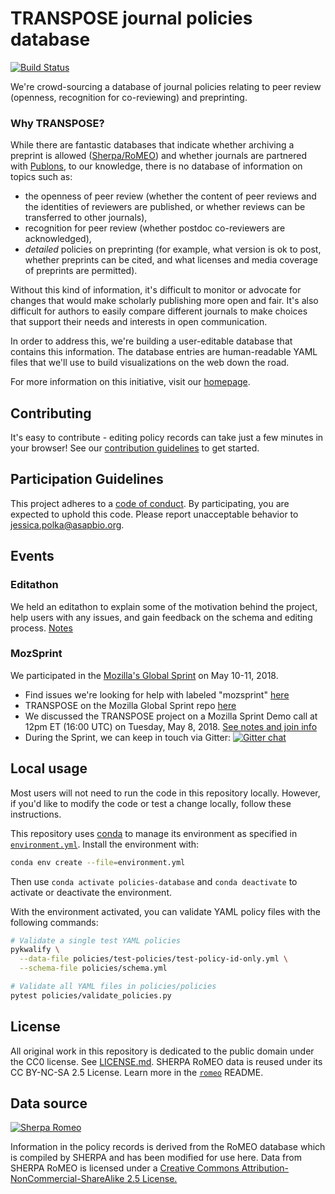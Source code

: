 # TRANSPOSE journal policies database

[![Build Status](https://travis-ci.com/transpose-publishing/policies-database.svg?branch=master)](https://travis-ci.com/transpose-publishing/policies-database)

We're crowd-sourcing a database of journal policies relating to peer review (openness, recognition for co-reviewing) and preprinting.

### Why TRANSPOSE?

While there are fantastic databases that indicate whether archiving a preprint is allowed ([Sherpa/RoMEO](http://www.sherpa.ac.uk/romeo/search.php)) and whether journals are partnered with [Publons](https://publons.com/journal/?order_by=reviews), to our knowledge, there is no database of information on topics such as:
- the openness of peer review (whether the content of peer reviews and the identities of reviewers are published, or whether reviews can be transferred to other journals), 
- recognition for peer review (whether postdoc co-reviewers are acknowledged), 
- _detailed_ policies on preprinting (for example, what version is ok to post, whether preprints can be cited, and what licenses and media coverage of preprints are permitted).

Without this kind of information, it's difficult to monitor or advocate for changes that would make scholarly publishing more open and fair. It's also difficult for authors to easily compare different journals to make choices that support their needs and interests in open communication.

In order to address this, we're building a user-editable database that contains this information. The database entries are human-readable YAML files that we'll use to build visualizations on the web down the road.

For more information on this initiative, visit our [homepage](http://transpose-publishing.github.io).

## Contributing

It's easy to contribute - editing policy records can take just a few minutes in your browser! See our [contribution guidelines](CONTRIBUTING.md) to get started.

## Participation Guidelines

This project adheres to a [code of conduct](CODE_OF_CONDUCT.md). By participating, you are expected to uphold this code. Please report unacceptable behavior to jessica.polka@asapbio.org.

## Events

### Editathon
We held an editathon to explain some of the motivation behind the project, help users with any issues, and gain feedback on the schema and editing process. [Notes](https://docs.google.com/document/d/1n1EeGpJw9sfjHfRyaD5w9zSVp2Opo6oNvYBKGpmYQWM/edit#)

### MozSprint
We participated in the [Mozilla's Global Sprint](http://mzl.la/global-sprint/) on May 10-11, 2018.
- Find issues we're looking for help with labeled "mozsprint" [here](https://github.com/transpose-publishing/policies-database/issues)
- TRANSPOSE on the Mozilla Global Sprint repo [here](https://github.com/mozilla/global-sprint/issues/269)
- We discussed the TRANSPOSE project on a Mozilla Sprint Demo call at 12pm ET (16:00 UTC) on Tuesday, May 8, 2018. [See notes and join info](https://public.etherpad-mozilla.org/p/ol5-demos-b)
- During the Sprint, we can keep in touch via Gitter: [![Gitter chat](https://badges.gitter.im/gitterHQ/gitter.png)](https://gitter.im/transpose-publishing/Lobby#)

## Local usage

Most users will not need to run the code in this repository locally.
However, if you'd like to modify the code or test a change locally, follow these instructions.

This repository uses [conda](http://conda.pydata.org/docs/) to manage its environment as specified in [`environment.yml`](environment.yml).
Install the environment with:

```sh
conda env create --file=environment.yml
```

Then use `conda activate policies-database` and `conda deactivate` to activate or deactivate the environment.

With the environment activated, you can validate YAML policy files with the following commands:

```sh
# Validate a single test YAML policies
pykwalify \
  --data-file policies/test-policies/test-policy-id-only.yml \
  --schema-file policies/schema.yml

# Validate all YAML files in policies/policies
pytest policies/validate_policies.py
```

## License

All original work in this repository is dedicated to the public domain under the CC0 license.
See [LICENSE.md](LICENSE.md).
SHERPA RoMEO data is reused under its CC BY-NC-SA 2.5 License.
Learn more in the [`romeo`](romeo) README.

## Data source
[![Sherpa Romeo](https://github.com/transpose-publishing/transpose-publishing.github.io/blob/master/images/romeosmall.gif)](http://www.sherpa.ac.uk/RoMEO.php)

Information in the policy records is derived from the RoMEO database which is compiled by SHERPA and has been modified for use here. Data from SHERPA RoMEO is licensed under a [Creative Commons Attribution-NonCommercial-ShareAlike 2.5 License.](https://creativecommons.org/licenses/by-nc-sa/2.5/)
